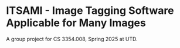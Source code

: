 # ITSAMI - Image Tagging Software Applicable for Many Images
A group project for CS 3354.008, Spring 2025 at UTD.

